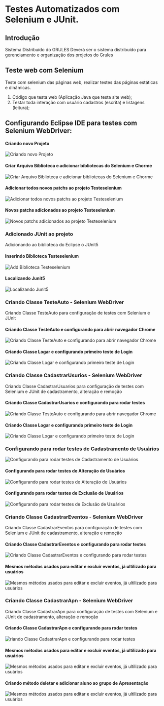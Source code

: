# Testes Automatizados com Selenium e JUnit.

## Introdução

Sistema Distribuído do GRULES
Deverá ser o sistema distribuído para gerenciamento e organização dos projetos do Grules

## Teste web com Selenium

Teste com selenium das páginas web, realizar testes das páginas estáticas e dinâmicas.

1. Código que testa web (Aplicação Java que testa site web);
2. Testar toda interação com usuário cadastros (escrita) e listagens (leitura);

## Configurando Eclipse IDE para testes com Selenium WebDriver:

#### Criando novo Projeto
![Criando novo Projeto](imagens/criar_novo_projeto.jpg)
#### Criar Arquivo Biblioteca e adicionar bibliotecas do Selenium e Chorme
![Criar Arquivo Biblioteca e adicionar bibliotecas do Selenium e Chorme](imagens/pasta_biblioteca.jpg)
#### Adicionar todos novos patchs ao projeto Testeselenium
![Adicionar todos novos patchs ao projeto Testeselenium](imagens/add_patchs.jpg)
#### Novos patchs adicionados ao projeto Testeselenium
![Novos patchs adicionados ao projeto Testeselenium](imagens/adicionados_patchs.jpg)


### Adicionado JUnit ao projeto

Adicionando ao biblioteca do Eclipse o JUnit5

#### Inserindo Biblioteca Testeselenium
![Add Biblioteca Testeselenium](imagens/adicionar_biblioteca.jpg)
#### Localizando Junit5
![Localizando Junit5](imagens/add_junit.jpg)

### Criando Classe TesteAuto - Selenium WebDriver

Criando Classe TesteAuto para configuração de testes com Selenium e JUnit

#### Criando Classe TesteAuto e configurando para abrir navegador Chrome
![Criando Classe TesteAuto e configurando para abrir navegador Chrome](imagens/classe_testeauto_chormedriver_1.jpg)
#### Criando Classe Logar e configurando primeiro teste de Login
![Criando Classe Logar e configurando primeiro teste de Login](imagens/classe_logar_abrir_navegador_2.jpg)

### Criando Classe CadastrarUsurios - Selenium WebDriver

Criando Classe CadastrarUsuarios para configuração de testes com Selenium e JUnit de cadastramento, alteração e remoção

#### Criando Classe CadastrarUsarios e configurando para rodar testes
![Criando Classe TesteAuto e configurando para abrir navegador Chrome](imagens/classe_testeauto_chormedriver_1.jpg)
#### Criando Classe Logar e configurando primeiro teste de Login
![Criando Classe Logar e configurando primeiro teste de Login](imagens/classe_logar_abrir_navegador_2.jpg)

### Configurando para rodar testes de Cadastramento de Usuários
![Configurando para rodar testes de Cadastramento de Usuários](imagens/classe_cadastrarusu_teste_3.jpg)
#### Configurando para rodar testes de Alteração de Usuários
![Configurando para rodar testes de Alteração de Usuários](imagens/classe_editarusu_teste_4.jpg)

#### Configurando para rodar testes de Exclusão de Usuários
![Configurando para rodar testes de Exclusão de Usuários](imagens/classe_deletarusu_5.jpg)

### Criando Classe CadastrarEventos - Selenium WebDriver

Criando Classe CadastrarEventos para configuração de testes com Selenium e JUnit de cadastramento, alteração e remoção

#### Criando Classe CadastrarEventos e configurando para rodar testes
![Criando Classe CadastrarEventos e configurando para rodar testes](imagens/classe_cadastrarevento_6.jpg)
#### Mesmos métodos usados para editar e excluir eventos, já ultilizado para usuários
![Mesmos métodos usados para editar e excluir eventos, já ultilizado para usuários](imagens/classe_cadastrarevento_7.jpg)


### Criando Classe CadastrarApn - Selenium WebDriver

Criando Classe CadastrarApn para configuração de testes com Selenium e JUnit de cadastramento, alteração e remoção

#### Criando Classe CadastrarApn e configurando para rodar testes
![riando Classe CadastrarApn e configurando para rodar testes](imagens/classe_cadastrarapn_8.jpg)
#### Mesmos métodos usados para editar e excluir eventos, já ultilizado para usuários
![Mesmos métodos usados para editar e excluir eventos, já ultilizado para usuários](imagens/classe_cadastrarapn_9.jpg)
#### Criando método deletar e adicionar aluno ao grupo de Apresentação
![Mesmos métodos usados para editar e excluir eventos, já ultilizado para usuários](imagens/classe_cadastrarapn_10.jpg)



